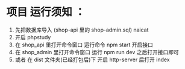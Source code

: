 # 项目 运行须知 ：

1. 先把数据库导入 (shop-api 里的 shop-admin.sql) naicat
2. 开启 phpstudy
3. 在 shop_api 里打开命令窗口 运行命令 npm start 开启接口
4. 在 shop_admin 里打开命令窗口 运行 npm run dev 之后打开接口即可
5. 或者 在 dist 文件夹(已经打包后)下 开启 http-server 后打开 index 
